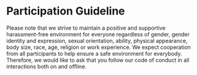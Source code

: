 # Participation Guideline

Please note that we strive to maintain a positive and supportive harassment-free environment for everyone regardless of gender, gender identity and expression, sexual orientation, ability, physical appearance, body size, race, age, religion or work experience. We expect cooperation from all participants to help ensure a safe environment for everybody. Therefore, we would like to ask that you follow our code of conduct in all interactions both on and offline.

